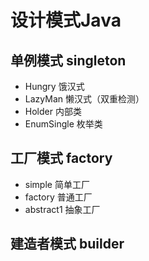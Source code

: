 # 设计模式Java

## 单例模式 singleton

* Hungry 饿汉式
* LazyMan 懒汉式（双重检测）
* Holder 内部类
* EnumSingle 枚举类

## 工厂模式 factory
* simple 简单工厂
* factory 普通工厂
* abstract1 抽象工厂

## 建造者模式 builder

